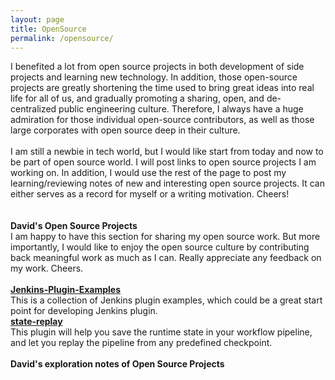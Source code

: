 ```yaml
---
layout: page
title: OpenSource
permalink: /opensource/
---
```


I benefited a lot from open source projects in both development of side projects and learning new technology. In addition, those open-source projects are greatly shortening the time used to bring great ideas into real life for all of us, and gradually promoting a sharing, open, and de-centralized public engineering culture. Therefore, I always have a huge admiration for those individual open-source contributors, as well as those large corporates with open source deep in their culture.
<br/>
<br/>
I am still a newbie in tech world, but I would like start from today and now to be part of open source world. I will post links to open source projects I am working on. In addition, I would use the rest of the page to post my learning/reviewing notes of new and interesting open source projects. It can either serves as a record for myself or a writing motivation. Cheers!
<br/>
<br/>
<br/>
<Strong>David's Open Source Projects</Strong>
<br/>
I am happy to have this section for sharing my open source work. But more importantly, I would like to enjoy the open source culture by contributing back meaningful work as much as I can. Really appreciate any feedback on my work. Cheers.
<br/>
<br/>
<a href="https://github.com/10000TB/Jenkins-Plugin-Examples"><Strong>Jenkins-Plugin-Examples</Strong></a><br/>
<span>This is a collection of Jenkins plugin examples, which could be a great start point for developing Jenkins plugin.</span><br/>
<a href="https://github.com/10000TB/state-replay"><Strong>state-replay</Strong></a><br/>
<span>This plugin will help you save the runtime state in your workflow pipeline, and let you replay the pipeline from any predefined checkpoint.</span>
<br/>
<br/>
<Strong>David's exploration notes of Open Source Projects</Strong>

